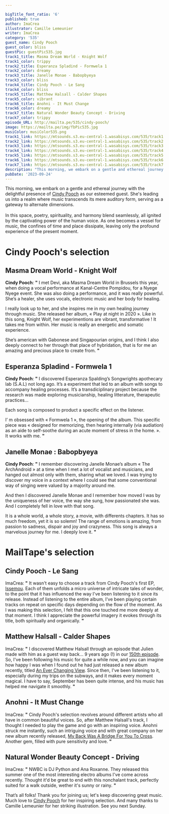 ```yaml
---

bigTitle_font_ratio: '6'
published: true
author: ImaCrea
illustrator: Camille Lemeunier
writer: ImaCrea
category: '535'
guest_name: Cindy Pooch
guest_color: bliss
guestPic: guestPic535.jpg
track1_title: Masma Dream World - Knight Wolf
track1_color: trippy
track2_title: Esperanza Spladind - Formwela 1
track2_color: dreamy
track3_title: Janelle Monae - Babopbyeya
track3_color: bliss
track4_title: Cindy Pooch - Le Sang
track4_color: bliss
track5_title: Matthew Halsall - Calder Shapes
track5_color: vibrant
track6_title: Anohni - It Must Change
track6_color: dreamy
track7_title: Natural Wonder Beauty Concept - Driving
track7_color: trippy
episode_URL: http://mailta.pe/535/cindy-pooch/
image: https://mailta.pe/img/fbPic535.jpg
musiColor: musiColor535.png
track1_link: https://mtsounds.s3.eu-central-1.wasabisys.com/535/track1.mp3
track2_link: https://mtsounds.s3.eu-central-1.wasabisys.com/535/track2.mp3
track3_link: https://mtsounds.s3.eu-central-1.wasabisys.com/535/track3.mp3
track4_link: https://mtsounds.s3.eu-central-1.wasabisys.com/535/track4.mp3
track5_link: https://mtsounds.s3.eu-central-1.wasabisys.com/535/track5.mp3
track6_link: https://mtsounds.s3.eu-central-1.wasabisys.com/535/track6.mp3
track7_link: https://mtsounds.s3.eu-central-1.wasabisys.com/535/track7.mp3
description: "This morning, we embark on a gentle and ethereal journey with the delightful presence of Cindy Pooch as our esteemed guest. She's leading us into a realm where music transcends its mere auditory form, serving as a gateway to alternate dimensions.\tIn this space, poetry, spirituality, and harmony blend seamlessly, all ignited by the captivating power of the human voice. As one becomes a vessel for music, the confines of time and place dissipate, leaving only the profound experience of the present moment."
pubDate: '2023-09-24'
---
```


This morning, we embark on a gentle and ethereal journey with the delightful presence of [Cindy Pooch](https://cindypooch.bandcamp.com/album/issemou) as our esteemed guest. She's leading us into a realm where music transcends its mere auditory form, serving as a gateway to alternate dimensions.
<br><br>
In this space, poetry, spirituality, and harmony blend seamlessly, all ignited by the captivating power of the human voice. As one becomes a vessel for music, the confines of time and place dissipate, leaving only the profound experience of the present moment.


# Cindy Pooch's selection

## Masma Dream World - Knight Wolf

**Cindy Pooch**:  **"**  I met Devi, aka Masma Dream World in Brussels this year, when doing a vocal performance at Kanal-Centre Pompidou, for a Nyege Nyege event. She was also doing a performance, and it was really powerful. She’s a healer, she uses vocals, electronic music and her body for healing.

I really look up to her, and she inspires me in my own healing journey through music. She released her album, « Play at night in 2020 ». Like in this song, Knight Wolf, her experimentions are vibrant, transformative ! It takes me from within. Her music is really an energetic and somatic experience.

She’s american with Gabonese and Singapourian origins, and I think I also deeply connect to her through that place of hybridation, that is for me an amazing and precious place to create from.
  **"**  

## Esperanza Spladind - Formwela 1

**Cindy Pooch**:  **"**  I discovered Esperanza Spalding’s Songwrights apothecary lab (S.A.L) not long ago. It’s a experiment that led to an album with songs to accompany healing processes. It’s a transdiciplinary project because the research was made exploring musicianship, healing litterature, therapeutic practices...

Each song is composed to product a specific effect on the listener.

I’ m obsessed with « Formwela 1 », the opening of the album. This specific piece was « designed for memorizing, then hearing internally (via audiation) as an aide to self-soothe during an acute moment of stress in the home. ». It works with me.
  **"**  

## Janelle Monae : Babopbyeya

**Cindy Pooch**:  **"**  I remember discovering Janelle Monae’s album « The ArchAndroid » at a time when I met a lot of vocalist and musicians, and hanged out almost only with them, sharing what we loved. I was trying to discover my voice in a context where I could see that some conventional way of singing were valued by a majority around me.

And then I discovered Janelle Monae and I remember how moved I was by the uniqueness of her voice, the way she sung, how passionated she was. And I completely fell in love with that song.

It is a whole world, a whole story, a movie, with differents chapters. It has so much freedom, yet it is so solemn! The range of emotions is amazing, from passion to sadness, dispair and joy and crazyness. This song is always a marvelous journey for me. I deeply love it.  **"**  

# MailTape's selection

## Cindy Pooch - Le Sang

ImaCrea:  **"**  It wasn't easy to choose a track from Cindy Pooch's first EP, [Issemou](https://cindypooch.bandcamp.com/album/issemou). Each of them unfolds a micro universe of intricate tales of wonder, to the point that it has influenced the way I've been listening to it since its release. Instead of listening to the entire album, I've been playing certain tracks on repeat on specific days depending on the flow of the moment. As I was making this selection, I felt that this one touched me more deeply at that moment. I think I appreciate the powerful imagery it evokes through its title, both spiritually and organically.  **"**  

## Matthew Halsall - Calder Shapes

ImaCrea:  **"**  I discovered Matthew Halsall through an episode that Julien made with him as a guest way back... 9 years ago (!) in our [150th episode](https://www.mailta.pe/150/matthew-halsall/). So, I've been following his music for quite a while now, and you can imagine how happy I was when I found out he had just released a new album recently, titled [An Ever Changing View](https://matthewhalsall.bandcamp.com/album/an-ever-changing-view). Since then, I've been listening to it, especially during my trips on the subways, and it makes every moment magical. I have to say, September has been quite intense, and his music has helped me navigate it smoothly.  **"**  

## Anohni - It Must Change

ImaCrea:  **"**  Cindy Pooch's selection revolves around different artists who all have in common beautiful voices. So, after Matthew Halsall's track, I thought I needed to play the game and go with an inspiring voice. Anohni struck me instantly, such an intriguing voice and with great company on her new album recently released, [My Back Was A Bridge For You To Cross](https://anohni.bandcamp.com/album/my-back-was-a-bridge-for-you-to-cross-2). Another gem, filled with pure sensitivity and love.  **"**  

## Natural Wonder Beauty Concept - Driving

ImaCrea:  **"**  NWBC is DJ Python and Ana Roxanne. They released this summer one of the most interesting electro albums I've come across recently. Thought it'd be great to end with this nonchalant track, perfectly suited for a walk outside, wether it's sunny or rainy.  **"**  

That’s all folks! Thank you for joining us; let's keep discovering great music. Much love to [Cindy Pooch](https://cindypooch.bandcamp.com/album/issemou) for her inspiring selection. And many thanks to Camille Lemeunier for her striking illustration. See you next Sunday.
